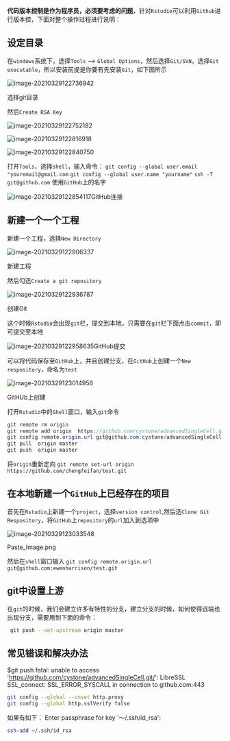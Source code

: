 **代码版本控制是作为程序员，必须要考虑的问题**，针对`Rstudio`可以利用`Github`进行版本控，下面对整个操作过程进行说明：

## 设定目录

在`windows`系统下，选择`Tools` --> `Global Options`，然后选择`Git/SVN`，选择`Git executable`，所以安装前提是你要有先安装`Git`，如下图所示

![image-20210329122736942](https://gitee.com/cystone2020/document/raw/master/image-20210329122736942.png)

选择git目录


 然后`Create RSA Key`

![image-20210329122752182](https://gitee.com/cystone2020/document/raw/master/image-20210329122752182.png)

![image-20210329122816918](https://gitee.com/cystone2020/document/raw/master/image-20210329122816918.png)

![image-20210329122840750](https://gitee.com/cystone2020/document/raw/master/image-20210329122840750.png)

打开`Tools`，选择`shell`，输入命令：
 `git config --global user.email "youremail@gmail.com`
 `git config --global user.name "yourname"`
 `ssh -T git@github.com`
 使用`GitHub`上的名字

![image-20210329122854117](https://gitee.com/cystone2020/document/raw/master/image-20210329122854117.png)GitHub连接

## 新建一个一个工程

新建一个工程，选择`New Directory`

![image-20210329122906337](https://gitee.com/cystone2020/document/raw/master/image-20210329122906337.png)

新建工程

然后勾选`Create a git repository`

![image-20210329122936787](https://gitee.com/cystone2020/document/raw/master/image-20210329122936787.png)

创建Git

这个时候`Rstudio`会出现`git`栏，提交到本地，只需要在`git`栏下面点击`commit`，即可提交至本地

![image-20210329122958635](https://gitee.com/cystone2020/document/raw/master/image-20210329122958635.png)GitHub提交



可以将代码保存至`GitHub`上，并且创建分支，在`GitHub`上创建一个`New respository`，命名为`test`

![image-20210329123014956](https://gitee.com/cystone2020/document/raw/master/image-20210329123014956.png)

GitHUb上创建

打开`Rstudio`中的`Shell`窗口，输入`git`命令



```csharp
git remote rm origin
git remote add origin  https://github.com/cystone/advancedSingleCell.git
git config remote.origin.url git@github.com:cystone/advancedSingleCell.git
git pull  origin master
git push  origin master
```

将`origin`重新定向
 `git remote set-url origin https://github.com/chengfeifan/test.git`

## 在本地新建一个`GitHub`上已经存在的项目

首先在`Rstudio`上新建一个`project`，选择`version control`,然后选`Clone Git Respository`，将`GitHub`上`repository`的`url`加入到选项中

![image-20210329123033548](https://gitee.com/cystone2020/document/raw/master/image-20210329123033548.png)

Paste_Image.png

然后在`shell`窗口输入
 `git config remote.origin.url git@github.com:ewenharrison/test.git`

## git中设置上游

在`git`的时候，我们会建立许多有特性的分支，建立分支的时候，如何使得远端也出现分支，需要用到下面的命令：

```bash
 git push --set-upstream origin master
```

## 常见错误和解决办法

$git push
fatal: unable to access 'https://github.com/cystone/advancedSingleCell.git/': LibreSSL SSL_connect: SSL_ERROR_SYSCALL in connection to github.com:443

```bash
git config --global --unset http.proxy
git config --global http.sslVerify false
```

如果有如下：
Enter passphrase for key '～/.ssh/id_rsa': 

```bash
ssh-add ~/.ssh/id_rsa
```




